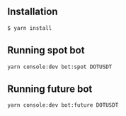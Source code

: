 ## Installation

```bash
$ yarn install
```


## Running spot bot

```bash
yarn console:dev bot:spot DOTUSDT
```


## Running future bot

```bash
yarn console:dev bot:future DOTUSDT
```